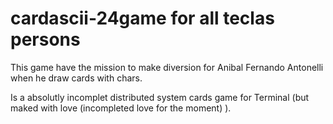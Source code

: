 # cardascii-24game for all teclas persons

This game have the mission to make diversion for Anibal Fernando Antonelli when he draw cards with chars.

Is a absolutly incomplet distributed system cards game for Terminal (but maked with love (incompleted love for the moment) ).
